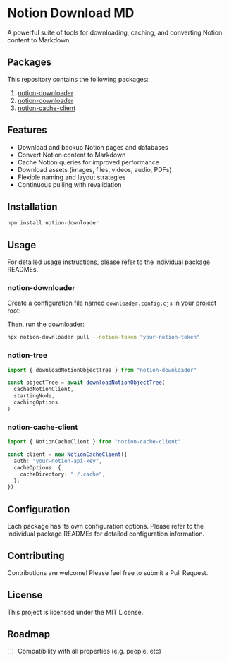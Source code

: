 # Notion Download MD

A powerful suite of tools for downloading, caching, and converting Notion content to Markdown.

## Packages

This repository contains the following packages:

1. [notion-downloader](#notion-downloader)
2. [notion-downloader](#notion-downloader)
3. [notion-cache-client](#notion-cache-client)

## Features

- Download and backup Notion pages and databases
- Convert Notion content to Markdown
- Cache Notion queries for improved performance
- Download assets (images, files, videos, audio, PDFs)
- Flexible naming and layout strategies
- Continuous pulling with revalidation

## Installation

```bash
npm install notion-downloader
```

## Usage

For detailed usage instructions, please refer to the individual package READMEs.

### notion-downloader

Create a configuration file named `downloader.config.cjs` in your project root:

Then, run the downloader:

```bash
npx notion-downloader pull --notion-token "your-notion-token"
```

### notion-tree

```typescript
import { downloadNotionObjectTree } from "notion-downloader"

const objectTree = await downloadNotionObjectTree(
  cachedNotionClient,
  startingNode,
  cachingOptions
)
```

### notion-cache-client

```typescript
import { NotionCacheClient } from "notion-cache-client"

const client = new NotionCacheClient({
  auth: "your-notion-api-key",
  cacheOptions: {
    cacheDirectory: "./.cache",
  },
})
```

## Configuration

Each package has its own configuration options. Please refer to the individual package READMEs for detailed configuration information.

## Contributing

Contributions are welcome! Please feel free to submit a Pull Request.

## License

This project is licensed under the MIT License.

## Roadmap

- [ ] Compatibility with all properties (e.g. people, etc)
